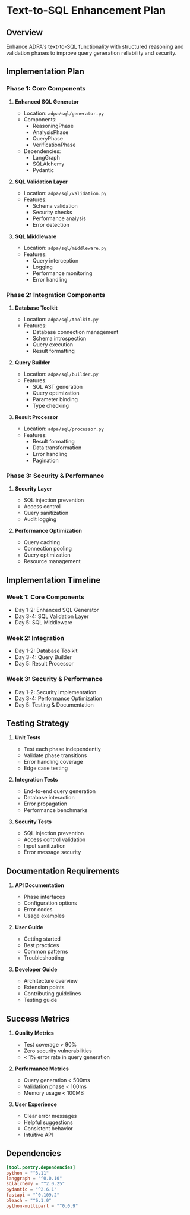 # Text-to-SQL Enhancement Plan

## Overview
Enhance ADPA's text-to-SQL functionality with structured reasoning and validation phases to improve query generation reliability and security.

## Implementation Plan

### Phase 1: Core Components

1. **Enhanced SQL Generator**
   - Location: `adpa/sql/generator.py`
   - Components:
     - ReasoningPhase
     - AnalysisPhase
     - QueryPhase
     - VerificationPhase
   - Dependencies:
     - LangGraph
     - SQLAlchemy
     - Pydantic

2. **SQL Validation Layer**
   - Location: `adpa/sql/validation.py`
   - Features:
     - Schema validation
     - Security checks
     - Performance analysis
     - Error detection

3. **SQL Middleware**
   - Location: `adpa/sql/middleware.py`
   - Features:
     - Query interception
     - Logging
     - Performance monitoring
     - Error handling

### Phase 2: Integration Components

1. **Database Toolkit**
   - Location: `adpa/sql/toolkit.py`
   - Features:
     - Database connection management
     - Schema introspection
     - Query execution
     - Result formatting

2. **Query Builder**
   - Location: `adpa/sql/builder.py`
   - Features:
     - SQL AST generation
     - Query optimization
     - Parameter binding
     - Type checking

3. **Result Processor**
   - Location: `adpa/sql/processor.py`
   - Features:
     - Result formatting
     - Data transformation
     - Error handling
     - Pagination

### Phase 3: Security & Performance

1. **Security Layer**
   - SQL injection prevention
   - Access control
   - Query sanitization
   - Audit logging

2. **Performance Optimization**
   - Query caching
   - Connection pooling
   - Query optimization
   - Resource management

## Implementation Timeline

### Week 1: Core Components
- Day 1-2: Enhanced SQL Generator
- Day 3-4: SQL Validation Layer
- Day 5: SQL Middleware

### Week 2: Integration
- Day 1-2: Database Toolkit
- Day 3-4: Query Builder
- Day 5: Result Processor

### Week 3: Security & Performance
- Day 1-2: Security Implementation
- Day 3-4: Performance Optimization
- Day 5: Testing & Documentation

## Testing Strategy

1. **Unit Tests**
   - Test each phase independently
   - Validate phase transitions
   - Error handling coverage
   - Edge case testing

2. **Integration Tests**
   - End-to-end query generation
   - Database interaction
   - Error propagation
   - Performance benchmarks

3. **Security Tests**
   - SQL injection prevention
   - Access control validation
   - Input sanitization
   - Error message security

## Documentation Requirements

1. **API Documentation**
   - Phase interfaces
   - Configuration options
   - Error codes
   - Usage examples

2. **User Guide**
   - Getting started
   - Best practices
   - Common patterns
   - Troubleshooting

3. **Developer Guide**
   - Architecture overview
   - Extension points
   - Contributing guidelines
   - Testing guide

## Success Metrics

1. **Quality Metrics**
   - Test coverage > 90%
   - Zero security vulnerabilities
   - < 1% error rate in query generation

2. **Performance Metrics**
   - Query generation < 500ms
   - Validation phase < 100ms
   - Memory usage < 100MB

3. **User Experience**
   - Clear error messages
   - Helpful suggestions
   - Consistent behavior
   - Intuitive API

## Dependencies

```toml
[tool.poetry.dependencies]
python = "^3.11"
langgraph = "^0.0.10"
sqlalchemy = "^2.0.25"
pydantic = "^2.6.1"
fastapi = "^0.109.2"
bleach = "^6.1.0"
python-multipart = "^0.0.9"
```
